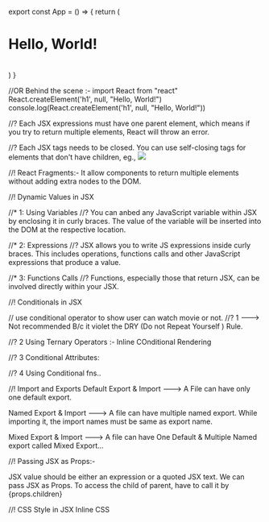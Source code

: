 
export const App = () => {
  return (
    <h1> Hello, World! </h1>    
  )
}

//OR  Behind the scene :-
import React from "react"
React.createElement('h1', null, "Hello, World!")
console.log(React.createElement('h1', null, "Hello, World!"))



//? Each JSX expressions must have one parent element, which means if you try to return multiple elements, React will throw an error.

//? Each JSX tags needs to be closed. You can use self-closing tags for elements that don't have children, eg., <img src="url" />

//! React Fragments:- It allow components to return multiple elements without adding extra nodes to the DOM.


//! Dynamic Values in JSX

//* 1: Using Variables 
//? You can anbed any JavaScript variable within JSX by enclosing it in curly braces. The value of the variable will be inserted into the DOM at the respective location.

//* 2: Expressions
//? JSX allows you to write JS expressions inside curly braces. This includes operations, functions calls and other JavaScript expressions that produce a value.

//* 3: Functions Calls
//? Functions, especially those that return JSX, can be involved directly within your JSX.

//! Conditionals in JSX

// use conditional operator to show user can watch movie or not.
//? 1 ---> Not recommended B/c it violet the DRY (Do not Repeat Yourself ) Rule.

//? 2 Using Ternary Operators :- Inline COnditional Rendering

//? 3 Conditional Attributes:

//? 4 Using Conditional fns..


//! Import and Exports
  Default Export & Import ---> A File can have only one default export.

  Named Export & Import ---> A file can have multiple named export. While importing it, the import names must be same as export name.

  Mixed Export & Import ---> A file can have One Default & Multiple Named export called Mixed Export... 

//! Passing JSX as Props:-

JSX value should be either an expression or a quoted JSX text.
We can pass JSX as Props.
  To access the child of parent, have to call it by {props.children}

//! CSS Style in JSX
    Inline CSS
